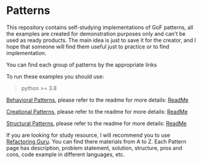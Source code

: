 # Patterns

This repository contains self-studying implementations of GoF patterns, all the examples are created for demonstration purposes only and can't be used as ready products. The main idea is just to save it for the creator, and I hope that someone will find them useful just to practice or to find implementation.

You can find each group of patterns by the appropriate links

To run these examples you should use:

> python >= 3.8

[Behavioral Patterns](behavioral), please refer to the readme for more details: [ReadMe](behavioral/ReadMe.md)

[Creational Patterns](creational), please refer to the readme for more details: [ReadMe](creational/ReadMe.md)

[Structural Patterns](structural), please refer to the readme for more details: [ReadMe](structural/ReadMe.md)

If you are looking for study resource, I will recommend you to use [Refactoring Guru](https://refactoring.guru/design-patterns). You can find there materials from A to Z. Each Pattern page has description, problem statement, solution, structure, pros and cons, code example in different languages, etc.
